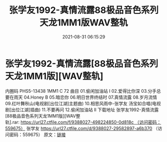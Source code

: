 ﻿---
title: 张学友1992-真情流露88极品音色系列天龙1MM1版WAV整轨
date: 2021-08-31 06:15:29
categories: WAV车载音乐、镜像
tags: 华语流行
---
# 张学友1992-真情流露[88极品音色系列天龙1MM1版][WAV整轨]

内圈码 PHS5-13438 1MM1 C
72
曲目
01.偷闲加油站 I
02.爱得比你深
03.分手总要在雨天
04.Honey B
05.暗恋你
06.明日世界终结时
07.真情流露
08.岁月流情
09.红叶舞秋山(电视剧[出位江湖]主题曲)
10.相思风雨中-张学友
汤宝如合唱(电视剧[出位江湖]插曲)
11.不要再问
12.偷闲加油站 II
下载地址
张学友1992-真情流露[88极品音色系列天龙1MM1版][WAV整轨].rar: https://url27.ctfile.com/f/9388027-498224850-0d818c （访问密码：559675）
张学友
https://url27.ctfile.com/d/9388027-29582897-a6b370
（访问密码：559675）
原文：[链接](https://blog.sina.com.cn/s/blog_1647c7e7601030tne.html)
